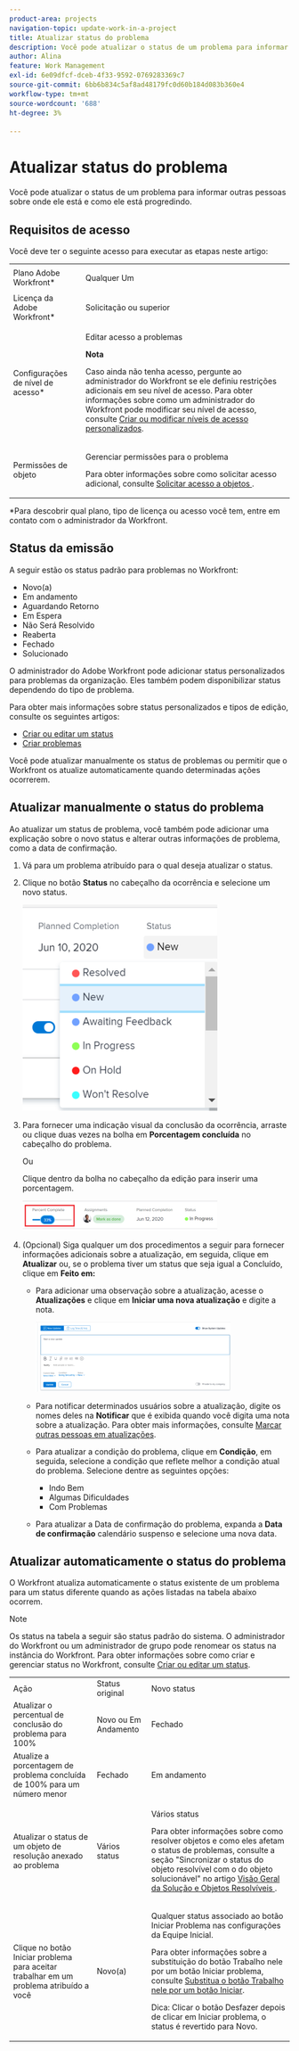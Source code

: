 ```yaml
---
product-area: projects
navigation-topic: update-work-in-a-project
title: Atualizar status do problema
description: Você pode atualizar o status de um problema para informar outras pessoas sobre onde ele está e como ele está progredindo.
author: Alina
feature: Work Management
exl-id: 6e09dfcf-dceb-4f33-9592-0769283369c7
source-git-commit: 6bb6b834c5af8ad48179fc0d60b184d083b360e4
workflow-type: tm+mt
source-wordcount: '688'
ht-degree: 3%

---
```


# Atualizar status do problema

Você pode atualizar o status de um problema para informar outras pessoas sobre onde ele está e como ele está progredindo.

## Requisitos de acesso

<!--drafted for P&P;

<table style="table-layout:auto"> 
 <col> 
 <col> 
 <tbody> 
  <tr> 
   <td role="rowheader">Adobe Workfront plan*</td> 
   <td> <p>Any</p> </td> 
  </tr> 
  <tr> 
   <td role="rowheader">Adobe Workfront license*</td> 
   <td> <p>Current license: Contributor or higher</p>
   Or
   <p>Legacy license: Request or higher</p>
   </td> 
  </tr> 
  <tr> 
   <td role="rowheader">Access level configurations*</td> 
   <td> <p>Edit access to Issues</p> <p><b>NOTE</b>
   
   If you still don't have access, ask your Workfront administrator if they set additional restrictions in your access level. For information on how a Workfront administrator can modify your access level, see <a href="../../../administration-and-setup/add-users/configure-and-grant-access/create-modify-access-levels.md" class="MCXref xref">Create or modify custom access levels</a>.</p> </td> 
  </tr> 
  <tr> 
   <td role="rowheader">Object permissions</td> 
   <td> <p>Manage permissions to the issue</p> <p>For information on requesting additional access, see <a href="../../../workfront-basics/grant-and-request-access-to-objects/request-access.md" class="MCXref xref">Request access to objects </a>.</p> </td> 
  </tr> 
 </tbody> 
</table>
-->

Você deve ter o seguinte acesso para executar as etapas neste artigo:

<table style="table-layout:auto"> 
 <col> 
 <col> 
 <tbody> 
  <tr> 
   <td role="rowheader">Plano Adobe Workfront*</td> 
   <td> <p>Qualquer Um</p> </td> 
  </tr> 
  <tr> 
   <td role="rowheader">Licença da Adobe Workfront*</td> 
   <td> <p>Solicitação ou superior</p> </td> 
  </tr> 
  <tr> 
   <td role="rowheader">Configurações de nível de acesso*</td> 
   <td> <p>Editar acesso a problemas</p> <p><b>Nota</b>

Caso ainda não tenha acesso, pergunte ao administrador do Workfront se ele definiu restrições adicionais em seu nível de acesso. Para obter informações sobre como um administrador do Workfront pode modificar seu nível de acesso, consulte <a href="../../../administration-and-setup/add-users/configure-and-grant-access/create-modify-access-levels.md" class="MCXref xref">Criar ou modificar níveis de acesso personalizados</a>.</p> </td>
</tr> 
  <tr> 
   <td role="rowheader">Permissões de objeto</td> 
   <td> <p>Gerenciar permissões para o problema</p> <p>Para obter informações sobre como solicitar acesso adicional, consulte <a href="../../../workfront-basics/grant-and-request-access-to-objects/request-access.md" class="MCXref xref">Solicitar acesso a objetos </a>.</p> </td> 
  </tr> 
 </tbody> 
</table>

&#42;Para descobrir qual plano, tipo de licença ou acesso você tem, entre em contato com o administrador da Workfront.

## Status da emissão

A seguir estão os status padrão para problemas no Workfront:

* Novo(a)
* Em andamento
* Aguardando Retorno
* Em Espera
* Não Será Resolvido
* Reaberta
* Fechado
* Solucionado

O administrador do Adobe Workfront pode adicionar status personalizados para problemas da organização. Eles também podem disponibilizar status dependendo do tipo de problema.

Para obter mais informações sobre status personalizados e tipos de edição, consulte os seguintes artigos:

* [Criar ou editar um status](../../../administration-and-setup/customize-workfront/creating-custom-status-and-priority-labels/create-or-edit-a-status.md)
* [Criar problemas](../../../manage-work/issues/manage-issues/create-issues.md)

Você pode atualizar manualmente os status de problemas ou permitir que o Workfront os atualize automaticamente quando determinadas ações ocorrerem.

## Atualizar manualmente o status do problema

Ao atualizar um status de problema, você também pode adicionar uma explicação sobre o novo status e alterar outras informações de problema, como a data de confirmação.

1. Vá para um problema atribuído para o qual deseja atualizar o status.
1. Clique no botão **Status** no cabeçalho da ocorrência e selecione um novo status.

   ![](assets/nwe-issue-status-expanded-in-header-350x370.png)

1. Para fornecer uma indicação visual da conclusão da ocorrência, arraste ou clique duas vezes na bolha em **Porcentagem concluída** no cabeçalho do problema.

   Ou

   Clique dentro da bolha no cabeçalho da edição para inserir uma porcentagem.

   ![](assets/nwe-updatetaskpercentinheader-350x54.png)

1. (Opcional) Siga qualquer um dos procedimentos a seguir para fornecer informações adicionais sobre a atualização, em seguida, clique em **Atualizar** ou, se o problema tiver um status que seja igual a Concluído, clique em **Feito em:**

   * Para adicionar uma observação sobre a atualização, acesse o **Atualizações** e clique em **Iniciar uma nova atualização** e digite a nota.

      ![](assets/nwe-issue-update-stream-message-box-350x125.png)

   * Para notificar determinados usuários sobre a atualização, digite os nomes deles na **Notificar** que é exibida quando você digita uma nota sobre a atualização. Para obter mais informações, consulte [Marcar outras pessoas em atualizações](../../../workfront-basics/updating-work-items-and-viewing-updates/tag-others-on-updates.md).
   * Para atualizar a condição do problema, clique em **Condição**, em seguida, selecione a condição que reflete melhor a condição atual do problema. Selecione dentre as seguintes opções:

      * Indo Bem
      * Algumas Dificuldades
      * Com Problemas
   * Para atualizar a Data de confirmação do problema, expanda a **Data de confirmação** calendário suspenso e selecione uma nova data.


## Atualizar automaticamente o status do problema

O Workfront atualiza automaticamente o status existente de um problema para um status diferente quando as ações listadas na tabela abaixo ocorrem.

>[!NOTE]
>
>Os status na tabela a seguir são status padrão do sistema. O administrador do Workfront ou um administrador de grupo pode renomear os status na instância do Workfront. Para obter informações sobre como criar e gerenciar status no Workfront, consulte [Criar ou editar um status](../../../administration-and-setup/customize-workfront/creating-custom-status-and-priority-labels/create-or-edit-a-status.md).

<table style="table-layout:auto"> 
 <col> 
 <col> 
 <col> 
 <tbody> 
  <tr> 
   <td>Ação</td> 
   <td>Status original</td> 
   <td>Novo status</td> 
  </tr> 
  <tr> 
   <td>Atualizar o percentual de conclusão do problema para 100%</td> 
   <td>Novo ou Em Andamento</td> 
   <td>Fechado</td> 
  </tr> 
  <tr> 
   <td>Atualize a porcentagem de problema concluída de 100% para um número menor</td> 
   <td>Fechado </td> 
   <td>Em andamento</td> 
  </tr> 
  <tr> 
   <td>Atualizar o status de um objeto de resolução anexado ao problema</td> 
   <td>Vários status</td> 
   <td> <p>Vários status</p> <p>Para obter informações sobre como resolver objetos e como eles afetam o status de problemas, consulte a seção "Sincronizar o status do objeto resolvível com o do objeto solucionável" no artigo <a href="../../../manage-work/issues/convert-issues/resolving-and-resolvable-objects.md" class="MCXref xref">Visão Geral da Solução e Objetos Resolvíveis </a>.</p> </td> 
  </tr> 
  <tr data-mc-conditions=""> 
   <td><span>Clique no botão Iniciar problema para aceitar trabalhar em um problema atribuído a você</span> </td> 
   <td><span>Novo(a)</span> </td> 
   <td> <p>Qualquer status associado ao botão Iniciar Problema nas configurações da Equipe Inicial. </p> <p>Para obter informações sobre a substituição do botão Trabalho nele por um botão Iniciar problema, consulte <span href="../../../people-teams-and-groups/create-and-manage-teams/work-on-it-button-to-start-button.md"><a href="../../../people-teams-and-groups/create-and-manage-teams/work-on-it-button-to-start-button.md" class="MCXref xref">Substitua o botão Trabalho nele por um botão Iniciar</a></span><span>.</span> </p> <p>Dica: Clicar <span data-mc-conditions="QuicksilverOrClassic.Quicksilver">o botão Desfazer</span> depois de clicar em Iniciar problema, o status é revertido para Novo. </p> </td> 
  </tr> 
 </tbody> 
</table>
